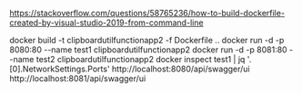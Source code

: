 https://stackoverflow.com/questions/58765236/how-to-build-dockerfile-created-by-visual-studio-2019-from-command-line

docker build -t clipboardutilfunctionapp2 -f Dockerfile ..
docker run -d -p 8080:80 --name test1 clipboardutilfunctionapp2
docker run -d -p 8081:80 --name test2 clipboardutilfunctionapp2
docker inspect test1 | jq '.[0].NetworkSettings.Ports'
http://localhost:8080/api/swagger/ui
http://localhost:8081/api/swagger/ui